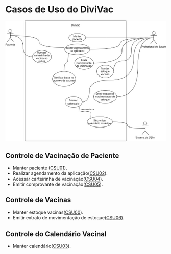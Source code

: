# Casos de Uso do DiviVac
![](../doc/casodeuso.jpg)

## Controle de Vacinação de Paciente
- Manter paciente ([CSU01](./CSU01.md)).
- Realizar agendamento da aplicação([CSU02](./CSU02.md)).
- Acessar carteirinha de vacinação([CSU04](./CSU04.md)).
- Emitir comprovante de vacinação([CSU05](./CSU05.md)).
  
## Controle de Vacinas
- Manter estoque vacinas([CSU00](./CSU00.md)).
- Emitir extrato de movimentação de estoque([CSU06](./CSU06.md)).
  
## Controle do Calendário Vacinal
- Manter calendário([CSU03](./CSU03.md)).